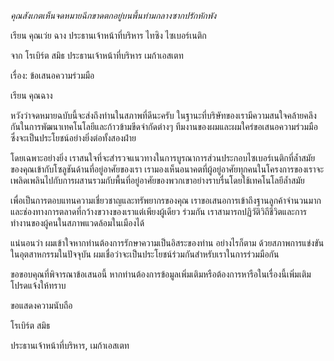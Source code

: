 _คุณสังเกตเห็นจดหมายฉีกขาดตกอยู่บนพื้นท่ามกลางซากปรักหักพัง_

เรียน คุณเว่ย ฉาง
ประธานเจ้าหน้าที่บริหาร ไทซิง ไซเบอร์เนติก

จาก โรเบิร์ต สมิธ
ประธานเจ้าหน้าที่บริหาร เมก้าเอสเตท

เรื่อง: ข้อเสนอความร่วมมือ

เรียน คุณฉาง

หวังว่าจดหมายฉบับนี้จะส่งถึงท่านในสภาพที่ดีนะครับ ในฐานะที่บริษัทของเรามีความสนใจคล้ายคลึงกันในการพัฒนาเทคโนโลยีและก้าวข้ามขีดจำกัดต่างๆ ทีมงานของผมและผมใคร่ขอเสนอความร่วมมือซึ่งจะเป็นประโยชน์อย่างยิ่งต่อทั้งสองฝ่าย

โดยเฉพาะอย่างยิ่ง เราสนใจที่จะสำรวจแนวทางในการบูรณาการส่วนประกอบไซเบอร์เนติกที่ล้ำสมัยของคุณเข้ากับโซลูชันด้านที่อยู่อาศัยของเรา เรามองเห็นอนาคตที่ผู้อยู่อาศัยทุกคนในโครงการของเราจะเพลิดเพลินไปกับการผสานรวมกับพื้นที่อยู่อาศัยของพวกเขาอย่างราบรื่นโดยใช้เทคโนโลยีล้ำสมัย

เพื่อเป็นการตอบแทนความเชี่ยวชาญและทรัพยากรของคุณ เราขอเสนอการเข้าถึงฐานลูกค้าจำนวนมากและช่องทางการตลาดที่กว้างขวางของเราแต่เพียงผู้เดียว ร่วมกัน เราสามารถปฏิวัติวิถีชีวิตและการทำงานของผู้คนในสภาพแวดล้อมในเมืองได้

แน่นอนว่า ผมเข้าใจหากท่านต้องการรักษาความเป็นอิสระของท่าน อย่างไรก็ตาม ด้วยสภาพการแข่งขันในอุตสาหกรรมในปัจจุบัน ผมเชื่อว่าจะเป็นประโยชน์ร่วมกันสำหรับเราในการร่วมมือกัน

ขอขอบคุณที่พิจารณาข้อเสนอนี้ หากท่านต้องการข้อมูลเพิ่มเติมหรือต้องการหารือในเรื่องนี้เพิ่มเติม โปรดแจ้งให้ทราบ

ขอแสดงความนับถือ

โรเบิร์ต สมิธ

ประธานเจ้าหน้าที่บริหาร, เมก้าเอสเตท
